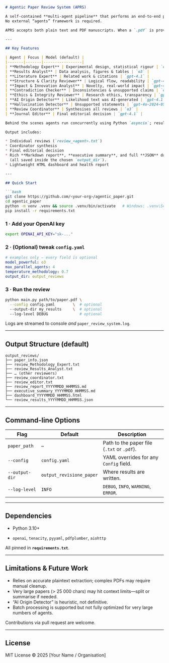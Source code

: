 ````markdown
# Agentic Paper Review System (APRS)

A self-contained **multi-agent pipeline** that performs an end-to-end peer-review of scientific manuscripts by orchestrating several specialised reviewers—each powered directly by the OpenAI Chat Completions API.  
No external “agents” framework is required.

APRS accepts both plain text and PDF manuscripts. When a `.pdf` is provided, the text is automatically extracted using **pdfplumber**.

---

## Key Features

| Agent | Focus | Model (default) |
|-------|-------|-----------------|
| **Methodology Expert** | Experimental design, statistical rigour | `o3` |
| **Results Analyst** | Data analysis, figures & tables | `o3` |
| **Literature Expert** | Related work & citations | `gpt-4.1` |
| **Structure & Clarity Reviewer** | Logical flow, readability | `gpt-4.1-mini` |
| **Impact & Innovation Analyst** | Novelty, real-world impact | `gpt-4.1` |
| **Contradiction Checker** | Inconsistencies & unsupported claims | `o3` |
| **Ethics & Integrity Reviewer** | Research ethics, transparency | `gpt-4.1` |
| **AI Origin Detector** | Likelihood text was AI-generated | `gpt-4.1` |
| **Hallucination Detector** | Unsupported statements | `gpt-4o-2024-05-13` |
| **Review Coordinator** | Synthesises all reviews | `o3` |
| **Journal Editor** | Final editorial decision | `gpt-4.1` |

Behind the scenes agents run concurrently using Python `asyncio`; results are cached to speed up repeated runs.

Output includes:

* Individual reviews (`review_<agent>.txt`)
* Coordinator synthesis
* Final editorial decision
* Rich **Markdown report**, **executive summary**, and full **JSON** dump
  (all saved inside the chosen `output_dir`).
* Lightweight HTML dashboard and health report

---

## Quick Start

```bash
git clone https://github.com/<your-org>/agentic_paper.git
cd agentic_paper
python -m venv .venv && source .venv/bin/activate   # Windows: .venv\Scripts\activate
pip install -r requirements.txt
````

### 1 · Add your OpenAI key

```bash
export OPENAI_API_KEY="sk-..."
```

### 2 · (Optional) tweak **`config.yaml`**

```yaml
# examples only – every field is optional
model_powerful: o3
max_parallel_agents: 4
temperature_methodology: 0.7
output_dir: output_reviews
```

### 3 · Run the review

```bash
python main.py path/to/paper.pdf \
  --config config.yaml        \  # optional
  --output-dir my_results     \  # optional
  --log-level DEBUG              # optional
```

Logs are streamed to console *and* `paper_review_system.log`.

---

## Output Structure (default)

```
output_reviews/
├── paper_info.json
├── review_Methodology_Expert.txt
├── review_Results_Analyst.txt
├── … (other reviewers)
├── review_coordinator.txt
├── review_editor.txt
├── review_report_YYYYMMDD_HHMMSS.md
├── executive_summary_YYYYMMDD_HHMMSS.md
├── dashboard_YYYYMMDD_HHMMSS.html
└── review_results_YYYYMMDD_HHMMSS.json
```

---

## Command-line Options

| Flag           | Default                  | Description                                              |
| -------------- | ------------------------ | -------------------------------------------------------- |
| `paper_path`   | –                        | Path to the paper file (`.txt` or `.pdf`). |
| `--config`     | `config.yaml`            | YAML overrides for any `Config` field.                   |
| `--output-dir` | `output_revisione_paper` | Where results are written.                               |
| `--log-level`  | `INFO`                   | `DEBUG`, `INFO`, `WARNING`, `ERROR`.                     |

---

## Dependencies

* Python 3.10+

* `openai`, `tenacity`, `pyyaml`, `pdfplumber`, `aiohttp`


All pinned in **`requirements.txt`**.

---

## Limitations & Future Work

* Relies on accurate plaintext extraction; complex PDFs may require manual cleanup.
* Very large papers (> 25 000 chars) may hit context limits—split or summarise if needed.
* “AI Origin Detector” is heuristic, not definitive.
* Batch processing is supported but not fully optimized for very large numbers of agents.

Contributions via pull request are welcome.

---

## License

MIT License © 2025 \[Your Name / Organisation]

```
```
